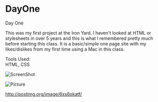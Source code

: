 DayOne
======

Day One

This was my first project at the Iron Yard.  I haven't looked at HTML or stylesheets in over 5 years and this is what I remembered pretty much before starting this class.  It is a basic/simple one page site with my likes/dislikes from my first time using a Mac in this class.

Tools Used:<BR>
HTML, CSS<BR>

![ScreenShot](http://postimg.org/image/6xs6okatf/)

![Picture](http://postimg.org/image/6xs6okatf/)

http://postimg.org/image/6xs6okatf/
